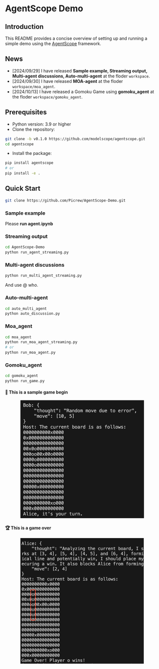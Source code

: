# AgentScope Demo
## Introduction
This README provides a concise overview of setting up and running a simple demo using the [AgentScope](https://github.com/modelscope/agentscope) framework. 

## News
* [2024/09/29] I have released **Sample example, Streaming output, Multi-agent discussions, Auto-multi-agent** at the floder ``workspace``.
* [2024/09/30] I have released **MOA-agent** at the floder ``workspace/moa_agent``.
* [2024/10/13] I have released a Gomoku Game using **gomoku_agent** at the floder ``workspace/gomoku_agent``.

## Prerequisites
* Python version: 3.9 or higher
* Clone the repository:
```bash
git clone -b v0.1.0 https://github.com/modelscope/agentscope.git
cd agentscope
```
* Install the package:
```bash
pip install agentscope
# or
pip install -e .
```

## Quick Start

```bash
git clone https://github.com/Picrew/AgentScope-Demo.git
```

### Sample example
Please **run agent.ipynb**

### Streaming output
```bash
cd AgentScope-Demo
python run_agent_streaming.py
```

### Multi-agent discussions
```bash
python run_multi_agent_streaming.py
```
And use @ who.

### Auto-multi-agent
```bash
cd auto_multi_agent
python auto_discussion.py
```

### Moa_agent
```bash
cd moa_agent
python run_moa_agent_streaming.py 
# or 
python run_moa_agent.py
```

### Gomoku_agent
```bash
cd gomoku_agent
python run_game.py
```

#### :game_die: This is a sample game begin 

<p align="center">
  <img src="./assets/gomoku_agent_output.jpg" width="80%">
</p>

#### :trophy: This is a game over  

<p align="center">
  <img src="./assets/gomoku_agent_win.jpg" width="80%">
</p>